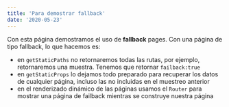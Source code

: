 ```yaml
---
title: 'Para demostrar fallback'
date: '2020-05-23'
---
```


Con esta página demostramos el uso de __fallback__ pages. Con una página de tipo fallback, lo que hacemos es:

- en `getStaticPaths` no retornaremos todas las rutas, por ejemplo, retornaremos una muestra. Tenemos que retornar `failback:true`
- en `getStaticProps` lo dejamos todo preparado para recuperar los datos de cualquier página, incluso las no incluidas en el muestreo anterior
- en el renderizado dinámico de las páginas usamos el `Router` para mostrar una página de failback mientras se construye nuestra página
